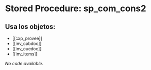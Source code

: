 # Stored Procedure: sp_com_cons2

## Usa los objetos:
- [[cxp_provee]]
- [[inv_cabdoc]]
- [[inv_cuedoc]]
- [[inv_items]]

*No code available.*
